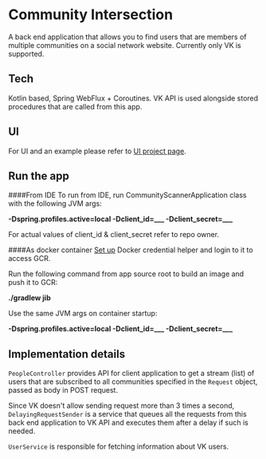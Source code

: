 # Community Intersection
A back end application that allows you to find users that are members of multiple communities on a social network website. Currently only VK is supported.

## Tech
Kotlin based, Spring WebFlux + Coroutines. VK API is used alongside stored procedures that are called from this app.

## UI
For UI and an example please refer to [UI project page](https://github.com/dazzbourgh/community-intersection-ui).

## Run the app
####From IDE
To run from IDE, run CommunityScannerApplication class with the following JVM args:

**-Dspring.profiles.active=local -Dclient_id=___ -Dclient_secret=___**

For actual values of client_id & client_secret refer to repo owner.

####As docker container
[Set up](https://github.com/GoogleContainerTools/jib/blob/master/docs/configure-gcp-credentials.md) Docker credential helper and login to it to access GCR.

Run the following command from app source root to build an image and push it to GCR:

**./gradlew jib**

Use the same JVM args on container startup:

**-Dspring.profiles.active=local -Dclient_id=___ -Dclient_secret=___**

## Implementation details

`PeopleController` provides API for client application to get a stream (list) of users that are subscribed to all communities specified in the `Request` object, passed as body in POST request.

Since VK doesn't allow sending request more than 3 times a second, `DelayingRequestSender` is a service that queues all the requests from this back end application to VK API and executes them after a delay if such is needed.

`UserService` is responsible for fetching information about VK users.
